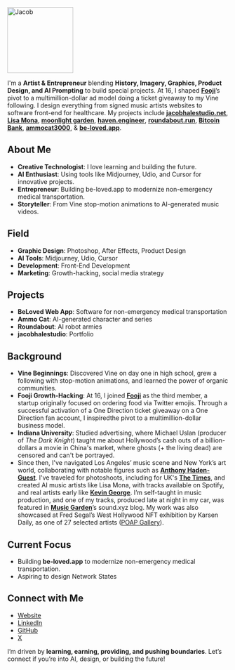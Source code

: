 <img src="https://avatars.githubusercontent.com/u/94732917?v=4" alt="Jacob" width="150" height="150">

I'm a **Artist & Entrepreneur** blending **History, Imagery, Graphics, Product Design, and AI Prompting** to build special projects. At 16, I shaped [**Fooji**](https://fooji.com/)’s pivot to a multimillion-dollar ad model doing a ticket giveaway to my Vine following. I design everything from signed music artists websites to software front-end for healthcare. My projects include [**jacobhalestudio.net**](https://jacobhalestudio.net), [**Lisa Mona**](https://www.youtube.com/watch?v=0WxiY5idz-Q&list=OLAK5uy_k9Z0xjH9Dl3RkjzwKESBF3lQVsXwqDMGA), [**moonlight garden**](https://haven.engineer/moonlight-garden), [**haven.engineer**](https://haven.engineer), [**roundabout.run**](https://roundabout.run), [**Bitcoin Bank**](https://haven.engineer/bitcoinbank), [**ammocat3000**](https://ammocat3000.com), & [**be-loved.app**](http://be-loved.app/about).

## About Me

- **Creative Technologist**: I love learning and building the future.
- **AI Enthusiast**: Using tools like Midjourney, Udio, and Cursor for innovative projects.
- **Entrepreneur**: Building be-loved.app to modernize non-emergency medical transportation.
- **Storyteller**: From Vine stop-motion animations to AI-generated music videos.

## Field

- **Graphic Design**: Photoshop, After Effects, Product Design
- **AI Tools**: Midjourney, Udio, Cursor
- **Development**: Front-End Development
- **Marketing**: Growth-hacking, social media strategy

## Projects

- **BeLoved Web App**: Software for non-emergency medical transportation
- **Ammo Cat**: AI-generated character and series
- **Roundabout**: AI robot armies
- **jacobhalestudio**: Portfolio

## Background

- **Vine Beginnings**: Discovered Vine on day one in high school, grew a following with stop-motion animations, and learned the power of organic communities.
- **Fooji Growth-Hacking**: At 16, I joined [**Fooji**](https://fooji.com/) as the third member, a startup originally focused on ordering food via Twitter emojis. Through a successful activation of a One Direction ticket giveaway on a One Direction fan account, I inspiredthe pivot to a multimillion-dollar business model.
- **Indiana University**: Studied advertising, where Michael Uslan (producer of *The Dark Knight*) taught me about Hollywood’s cash outs of a billion-dollars a movie in China's market, where ghosts (+ the living dead) are censored and can't be portrayed.
- Since then, I've navigated Los Angeles’ music scene and New York’s art world, collaborating with notable figures such as [**Anthony Haden-Guest**](https://news.artnet.com/art-world/jean-michel-basquiat-death-542345). I've traveled for photoshoots, including for UK's [**The Times**](https://pagesix.com/wp-content/uploads/sites/3/2022/05/IMG_37841-1.jpg), and created AI music artists like Lisa Mona, with tracks available on Spotify, and real artists early like [**Kevin George**](https://notion.online/when-youre-alone-by-kevin-george/). I’m self-taught in music production, and one of my tracks, produced late at night in my car, was featured in [**Music Garden**](https://www.sound.xyz/0x3e882b64b26a9351e7312e40649a43947b38091f/post/b899bfca-1719-4fbf-8e92-748af6b2ef04)’s sound.xyz blog. My work was also showcased at Fred Segal’s West Hollywood NFT exhibition by Karsen Daily, as one of 27 selected artists ([POAP Gallery](https://27times.xyz/)).

## Current Focus

- Building **be-loved.app** to modernize non-emergency medical transportation.
- Aspiring to design Network States

## Connect with Me

- [Website](https://jacobhalestudio.net)
- [LinkedIn](https://www.linkedin.com/in/jacobhalestudio)
- [GitHub](https://github.com/sailorjacob)
- [X](https://x.com/killmefxster)

I’m driven by **learning, earning, providing, and pushing boundaries**. Let’s connect if you’re into AI, design, or building the future!

